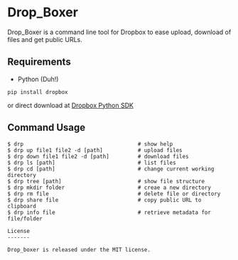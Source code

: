 Drop_Boxer
==========

Drop_Boxer is a command line tool for Dropbox to ease upload, download of files and get public URLs.

Requirements
------------

- Python (Duh!)
 ```
 pip install dropbox
```
or direct download at [Dropbox Python SDK](https://www.dropbox.com/developers/core/sdks/python)


Command Usage
-----------------

```
$ drp                                    # show help
$ drp up file1 file2 -d [path]           # upload files
$ drp down file1 file2 -d [path]         # download files
$ drp ls [path]                          # list files
$ drp cd [path]                          # change current working directory
$ drp tree [path]                        # show file structure
$ drp mkdir folder                       # creae a new directory
$ drp rm file                            # delete file or directory
$ drp share file                         # copy public URL to clipboard
$ drp info file                          # retrieve metadata for file/folder

License
-------

Drop_boxer is released under the MIT license.
